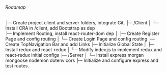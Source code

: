 ###### Roadmap
  ├─ Create project client and server folders, integrate Git, 
  ├─ /Client
  │     └─ Install CRA in /client, add Bootstrap as dep     
  ├─ Implement Routing, install react-router-dom dep
  │     ├─ Create Register Page and config routing
  │     └─ Create Login Page and config routing
  ├─ Create TopNavigation Bar and add Links
  ├─ Initialize Global State
  │     ├─ Install redux and react-redux
  │     └─ Modify index.js to implement redux and react-redux initial configs
  ├─ /Server
  │     └─ Install express morgan mongoose nodemon dotenv cors
  ├─ Initialize and configure express and test routes.
  